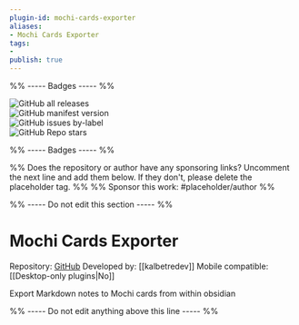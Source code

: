 ```yaml
---
plugin-id: mochi-cards-exporter
aliases:
- Mochi Cards Exporter
tags: 
- 
publish: true
---
```


%% ----- Badges ----- %%

![GitHub all releases](https://img.shields.io/github/downloads/kalbetredev/mochi-cards-exporter/total?color=573E7A&logo=github&style=for-the-badge)   
![GitHub manifest version](https://img.shields.io/github/manifest-json/v/kalbetredev/mochi-cards-exporter?color=573E7A&logo=github&style=for-the-badge)   
![GitHub issues by-label](https://img.shields.io/github/issues/kalbetredev/mochi-cards-exporter/help%20wanted?color=573E7A&logo=github&style=for-the-badge)   
![GitHub Repo stars](https://img.shields.io/github/stars/kalbetredev/mochi-cards-exporter?color=573E7A&logo=github&style=for-the-badge)

%% ----- Badges ----- %%

%% Does the repository or author have any sponsoring links? Uncomment the next line and add them below. If they don't, please delete the placeholder tag. %%
%% Sponsor this work: #placeholder/author %%

%% ----- Do not edit this section ----- %%

# Mochi Cards Exporter

Repository: [GitHub](https://github.com/kalbetredev/mochi-cards-exporter)
Developed by: [[kalbetredev]]
Mobile compatible: [[Desktop-only plugins|No]]

Export Markdown notes to Mochi cards from within obsidian

%% ----- Do not edit anything above this line ----- %% 
